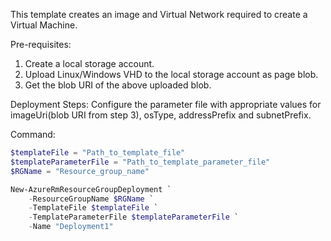 
This template creates an image and Virtual Network required to create a Virtual Machine.

Pre-requisites:
1) Create a local storage account.
2) Upload Linux/Windows VHD to the local storage account as page blob.
3) Get the blob URI of the above uploaded blob.

Deployment Steps:
Configure the parameter file with appropriate values for imageUri(blob URI from step 3), osType, addressPrefix and subnetPrefix.

Command:
```powershell
$templateFile = "Path_to_template_file"
$templateParameterFile = "Path_to_template_parameter_file"
$RGName = "Resource_group_name"

New-AzureRmResourceGroupDeployment `
    -ResourceGroupName $RGName `
    -TemplateFile $templateFile `
    -TemplateParameterFile $templateParameterFile `
    -Name "Deployment1"

